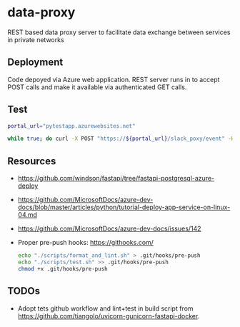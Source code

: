 # data-proxy

REST based data proxy server to facilitate data exchange between services in private networks

## Deployment

Code depoyed via Azure web application. REST server runs in to accept POST calls and make it available via authenticated GET calls.

## Test

```bash
portal_url="pytestapp.azurewebsites.net"

while true; do curl -X POST "https://${portal_url}/slack_poxy/event" -H  "accept: application/json" -H  "Content-Type: application/json" -d "{\"token\":\"z26uFbvR1xHJEdHE1OQiO6t8\",\"team_id\":\"T061EG9RZ\",\"api_app_id\":\"A0FFV41KK\",\"event\":{\"type\":\"reaction_added\",\"user\":\"U061F1EUR\",\"item\":{\"type\":\"message\",\"channel\":\"C061EG9SL\",\"ts\":\"1464196127.000002\"},\"reaction\":\"slightly_smiling_face\",\"item_user\":\"U0M4RL1NY\",\"event_ts\":\"1465244570.336841\"},\"type\":\"event_callback\",\"authed_users\":[\"U061F7AUR\"],\"authorizations\":{\"enterprise_id\":\"E12345\",\"team_id\":\"T12345\",\"user_id\":\"U12345\",\"is_bot\":false},\"event_id\":\"Ev9UQ52YNA\",\"event_context\":\"EC12345\",\"event_time\":1234567890}" > /dev/null 2>&1; done
```

## Resources

- https://github.com/windson/fastapi/tree/fastapi-postgresql-azure-deploy
- https://github.com/MicrosoftDocs/azure-dev-docs/blob/master/articles/python/tutorial-deploy-app-service-on-linux-04.md
- https://github.com/MicrosoftDocs/azure-dev-docs/issues/142
- Proper pre-push hooks: https://githooks.com/

  ```bash
  echo "./scripts/format_and_lint.sh" > .git/hooks/pre-push
  echo "./scripts/test.sh" >> .git/hooks/pre-push
  chmod +x .git/hooks/pre-push
  ```

## TODOs

- Adopt tets github workflow and lint+test in build script from https://github.com/tiangolo/uvicorn-gunicorn-fastapi-docker.